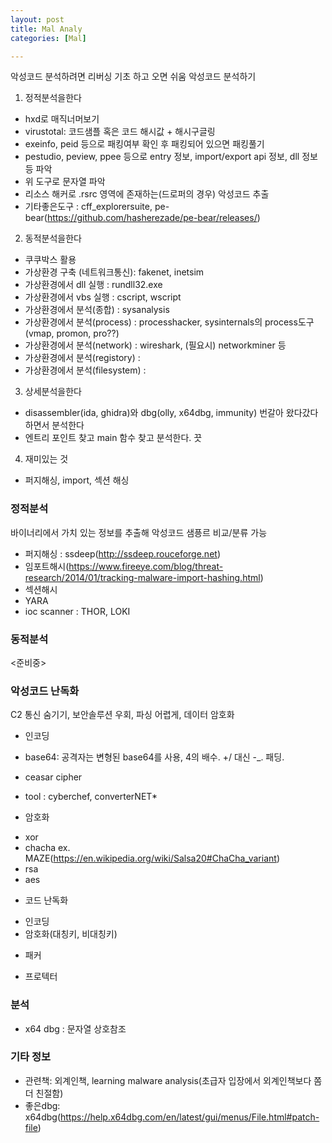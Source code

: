 ```yaml
---
layout: post
title: Mal Analy
categories: [Mal]

---
```


악성코드 분석하려면 리버싱 기초 하고 오면 쉬움
악성코드 분석하기
1. 정적분석을한다
- hxd로 매직너머보기
- virustotal: 코드샘플 혹은 코드 해시값 + 해시구글링
- exeinfo, peid 등으로 패킹여부 확인 후 패킹되어 있으면 패킹풀기
- pestudio, peview, ppee 등으로 entry 정보, import/export api 정보, dll 정보 등 파악
- 위 도구로 문자열 파악
- 리소스 해커로 .rsrc 영역에 존재하는(드로퍼의 경우) 악성코드 추출
- 기타좋은도구 : cff_explorersuite, pe-bear(<https://github.com/hasherezade/pe-bear/releases/>)

2. 동적분석을한다
- 쿠쿠박스 활용 
- 가상환경 구축 (네트워크통신): fakenet, inetsim
- 가상환경에서 dll 실행 : rundll32.exe
- 가상환경에서 vbs 실행 : cscript, wscript
- 가상환경에서 분석(종합) : sysanalysis
- 가상환경에서 분석(process) : processhacker, sysinternals의 process도구(vmap, promon, pro??)
- 가상환경에서 분석(network) : wireshark, (필요시) networkminer 등
- 가상환경에서 분석(registory) : 
- 가상환경에서 분석(filesystem) : 

3. 상세분석을한다
- disassembler(ida, ghidra)와 dbg(olly, x64dbg, immunity) 번갈아 왔다갔다하면서 분석한다
- 엔트리 포인트 찾고 main 함수 찾고 분석한다. 끗

4. 재미있는 것
- 퍼지해싱, import, 섹션 해싱


### 정적분석
바이너리에서 가치 있는 정보를 추출해 악성코드 샘픙르 비교/분류 가능 
- 퍼지해싱 : ssdeep(http://ssdeep.rouceforge.net)
- 임포트해시(https://www.fireeye.com/blog/threat-research/2014/01/tracking-malware-import-hashing.html)
- 섹션해시
- YARA
- ioc scanner : THOR, LOKI

### 동적분석
<준비중>


### 악성코드 난독화
C2 통신 숨기기, 보안솔루션 우회, 파싱 어렵게, 데이터 암호화
* 인코딩 
- base64: 공격자는 변형된 base64를 사용, 4의 배수. +/ 대신 -_. 패딩.
- ceasar cipher

- tool : cyberchef, converterNET*

* 암호화
- xor
- chacha ex. MAZE(<https://en.wikipedia.org/wiki/Salsa20#ChaCha_variant>)
- rsa
- aes

* 코드 난독화
- 인코딩
- 암호화(대칭키, 비대칭키)

* 패커

* 프로텍터

### 분석
- x64 dbg : 문자열 상호참조


### 기타 정보 
- 관련책: 외계인책, learning malware analysis(초급자 입장에서 외계인책보다 쫌 더 친절함)
- 좋은dbg: x64dbg(<https://help.x64dbg.com/en/latest/gui/menus/File.html#patch-file>)
